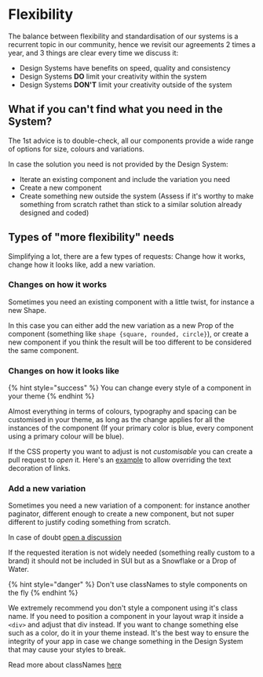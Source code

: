 # Flexibility

The balance between flexibility and standardisation of our systems is a recurrent topic in our community, hence we revisit our agreements 2 times a year, and 3 things are clear every time we discuss it:

- Design Systems have benefits on speed, quality and consistency
- Design Systems **DO** limit your creativity within the system
- Design Systems **DON'T** limit your creativity outside of the system

## What if you can't find what you need in the System?

The 1st advice is to double-check, all our components provide a wide range of options for size, colours and variations.

In case the solution you need is not provided by the Design System:

- Iterate an existing component and include the variation you need
- Create a new component
- Create something new outside the system (Assess if it's worthy to make something from scratch rathet than stick to a similar solution already designed and coded)

## Types of "more flexibility" needs

Simplifying a lot, there are a few types of requests: Change how it works, change how it looks like, add a new variation.

### Changes on how it works

Sometimes you need an existing component with a little twist, for instance a new Shape.

In this case you can either add the new variation as a new Prop of the component (something like `shape {square, rounded, circle}`), or create a new component if you think the result will be too different to be considered the same component.

### Changes on how it looks like

{% hint style="success" %}
You can change every style of a component in your theme
{% endhint %}

Almost everything in terms of colours, typography and spacing can be customised in your theme, as long as the change applies for all the instances of the component (If your primary color is blue, every component using a primary colour will be blue).

If the CSS property you want to adjust is not _customisable_ you can create a pull request to _open_ it. Here's an [example](https://github.com/SUI-Components/sui-components/pull/1952/files) to allow overriding the text decoration of links.

### Add a new variation

Sometimes you need a new variation of a component: for instance another paginator, different enough to create a new component, but not super different to justify coding something from scratch. 

In case of doubt [open a discussion](https://github.com/SUI-Components/sui-components/discussions/categories/ideas-and-new-features)

If the requested iteration is not widely needed (something really custom to a brand) it should not be included in SUI but as a Snowflake or a Drop of Water.

{% hint style="danger" %}
Don't use classNames to style components on the fly
{% endhint %}

We extremely recommend you don't style a component using it's class name. If you need to position a component in your layout wrap it inside a `<div>` and adjust that div instead. If you want to change something else such as a color, do it in your theme instead. It's the best way to ensure the integrity of your app in case we change something in the Design System that may cause your styles to break.

Read more about classNames [here](classNames.md)